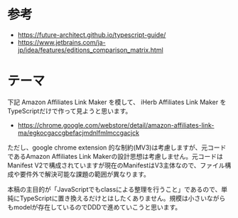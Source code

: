 # 参考

- https://future-architect.github.io/typescript-guide/
- https://www.jetbrains.com/ja-jp/idea/features/editions_comparison_matrix.html

# テーマ

下記 Amazon Affiliates Link Maker を模して、 iHerb Affiliates Link Maker をTypeScriptだけで作って見ようと思います。

- https://chrome.google.com/webstore/detail/amazon-affiliates-link-ma/egkocgaccgbefacjmdnlfmlmccgacjck

ただし、google chrome extension 的な制約(MV3)は考慮しますが、元コードであるAmazon Affiliates Link Makerの設計思想は考慮しません。元コードは Manifest V2で構成されていますが現在のManifestはV3主体なので、ファイル構成や要件外で解決可能な課題の範囲が異なります。

本稿の主目的が「JavaScriptでもclassによる整理を行うこと」であるので、単純にTypeScriptに置き換えるだけとはしたくありません。規模は小さいながらもmodelが存在しているのでDDDで進めていこうと思います。
